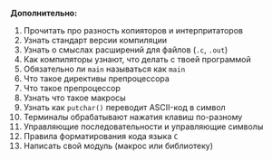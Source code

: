 __Дополнительно:__
1. Прочитать про разность копияторов и интерпритаторов
2. Узнать стандарт версии компиляции
3. Узнать о смыслах расширений для файлов (`.c`, `.out`)
4. Как компиляторы узнают, что делать с твоей программой
5. Обязательно ли `main` называться как `main`
6. Что такое директивы препроцессора
7. Что такое препроцессор
8. Узнать что такое макросы
9. Узнать как `putchar()` переводит ASCII-код в символ
10. Терминалы обрабатывают нажатия клавиш по-разному
11. Управляющие последовательности и управляющие символы
12. Правила форматирования кода языка `C`
13. Написать свой модуль (макрос или библиотеку)
